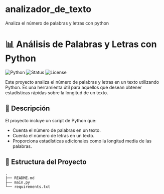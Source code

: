 # analizador_de_texto
Analiza el número de palabras y letras con python
# 📊 Análisis de Palabras y Letras con Python

![Python](https://img.shields.io/badge/Python-3.8%2B-blue)
![Status](https://img.shields.io/badge/Status-Completed-brightgreen)
![License](https://img.shields.io/badge/License-MIT-yellow)

Este proyecto analiza el número de palabras y letras en un texto utilizando Python. Es una herramienta útil para aquellos que desean obtener estadísticas rápidas sobre la longitud de un texto.

## 📝 Descripción

El proyecto incluye un script de Python que:
- Cuenta el número de palabras en un texto.
- Cuenta el número de letras en un texto.
- Proporciona estadísticas adicionales como la longitud media de las palabras.

## 📂 Estructura del Proyecto

```plaintext
.
├── README.md
├── main.py
└── requirements.txt
